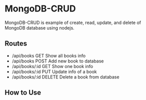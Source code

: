 # MongoDB-CRUD

MongoDB-CRUD is example of create, read, update, and delete of MongoDB database using nodejs.

## Routes

- /api/books GET Show all books info
- /api/books POST Add new book to database
- /api/books/:id GET Show one book info
- /api/books/:id PUT Update info of a book
- /api/books/:id DELETE Delete a book from database

## How to Use
